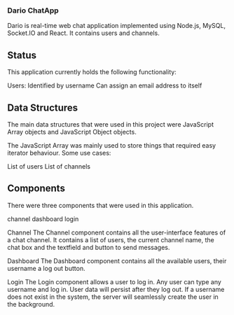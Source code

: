 ### Dario ChatApp

Dario is real-time web chat application implemented using Node.js, MySQL, Socket.IO and React. It contains users and channels.

## Status
This application currently holds the following functionality:

Users:
Identified by username
Can assign an email address to itself


## Data Structures
The main data structures that were used in this project were JavaScript Array objects and JavaScript Object objects.

The JavaScript Array was mainly used to store things that required easy iterator behaviour. Some use cases:

List of users
List of channels

## Components
There were three components that were used in this application.

channel
dashboard
login

Channel
The Channel component contains all the user-interface features of a chat channel. It contains a list of users, the current channel name, the chat box and the textfield and button to send messages.

Dashboard
The Dashboard component contains all the available users, their username a log out button.

Login
The Login component allows a user to log in. Any user can type any username and log in. User data will persist after they log out. If a username does not exist in the system, the server will seamlessly create the user in the background.
